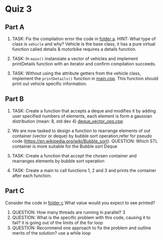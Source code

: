 Quiz 3
======

Part A
------

1) TASK: Fix the compilation error the code in [folder a](./a). HINT: What type of class is `vehicle` and why? Vehicle is the base class, it has a pure virtual function called details & motorbike requires a details function.

2) TASK: In `main()` instansiate a vector of vehicles and implement printDetails function with an iterator and confirm compilation succeeds.

3) TASK: Without using the attribute getters from the vehicle class, implement the `printDetails()` function in [main.cpp](./a/main.cpp). This function should print out vehicle specific information.


Part B
------

1) TASK: Create a function that accepts a deque and modifies it by adding user specified numbers of elements, each element is form a gaussian distribution (mean: 8, std dev 4) [deque_vector_ops.cpp](./b/deque_vector_ops.h)

2) We are now tasked to design a function to rearrange elements of out container (vector or deque) by bubble sort operation,refer for pseudo code  (https://en.wikipedia.org/wiki/Bubble_sort).
QUESTION: Which STL container is more suitable for the Bubble sort
Deque

3) TASK: Create a function that accept the chosen container and rearranges elements by bubble sort operation

4) TASK: Create a main to call functions 1, 2 and 3 and prints the container after each function.

Part C
-------

Consider the code in [folder c](./c)  What value would you expect to see printed?

1) QUESTION: How many threads are running in parallel?
3
2) QUESTION: What is the specific problem with this code, causing it to fail?
it is going out of the limits of the for loop
3) QUESTION:  Recommend one approach to fix the problem and outline merits of the solution?
use a while loop

